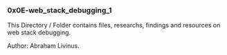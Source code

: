### 0x0E-web_stack_debugging_1

This Directory / Folder contains files, researchs, findings and resources on web stack
debugging.

Author: Abraham Livinus.
